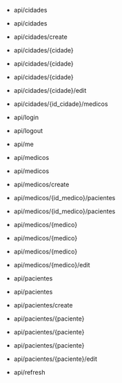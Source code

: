 
- api/cidades   

- api/cidades   

- api/cidades/create  

- api/cidades/{cidade}  

- api/cidades/{cidade}  

- api/cidades/{cidade} 

- api/cidades/{cidade}/edit  

- api/cidades/{id_cidade}/medicos 

- api/login  

- api/logout  

- api/me  

- api/medicos  

- api/medicos   

- api/medicos/create  

- api/medicos/{id_medico}/pacientes 

- api/medicos/{id_medico}/pacientes 

- api/medicos/{medico}  

- api/medicos/{medico}  

- api/medicos/{medico}  

- api/medicos/{medico}/edit 

- api/pacientes  

- api/pacientes 

- api/pacientes/create  

- api/pacientes/{paciente}  

- api/pacientes/{paciente}  

- api/pacientes/{paciente}  

- api/pacientes/{paciente}/edit 

- api/refresh  